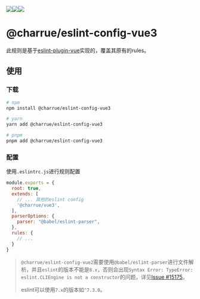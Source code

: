 ![](https://img.shields.io/npm/v/@charrue/eslint-config-vue3.svg)![](https://img.shields.io/npm/dt/@charrue/eslint-config-vue3.svg)![](https://img.shields.io/npm/l/express.svg)


# @charrue/eslint-config-vue3

此规则是基于[eslint-plugin-vue](https://github.com/vuejs/eslint-plugin-vue)实现的，覆盖其原有的rules。


## 使用

### 下载

```bash
# npm
npm install @charrue/eslint-config-vue3

# yarn
yarn add @charrue/eslint-config-vue3

# pnpm
pnpm add @charrue/eslint-config-vue3
```



### 配置


使用`.eslintrc.js`进行规则配置
```js
module.exports = {
  root: true,
  extends: [
    // ... 其他的eslint config
    '@charrue/vue3',
  ],
  parserOptions: {
    parser: "@babel/eslint-parser",
  },
  rules: {
    // ...
  }
}
```
> `@charrue/eslint-config-vue2`需要使用`@babel/eslint-parser`进行文件解析，并且`eslint`的版本不能是`8.x`，否则会出现`Syntax Error: TypeError: eslint.CLIEngine is not a constructor`的问题，详见[Issue #15175](https://github.com/eslint/eslint/issues/15175)。
>
> eslint可以使用`7.x`的版本如`^7.3.0`。

